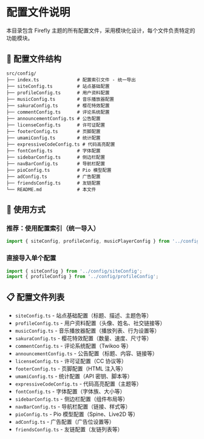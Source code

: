 # 配置文件说明

本目录包含 Firefly 主题的所有配置文件，采用模块化设计，每个文件负责特定的功能模块。

## 📁 配置文件结构

```
src/config/
├── index.ts              # 配置索引文件 - 统一导出
├── siteConfig.ts         # 站点基础配置
├── profileConfig.ts      # 用户资料配置
├── musicConfig.ts        # 音乐播放器配置
├── sakuraConfig.ts       # 樱花特效配置
├── commentConfig.ts      # 评论系统配置
├── announcementConfig.ts # 公告配置
├── licenseConfig.ts      # 许可证配置
├── footerConfig.ts       # 页脚配置
├── umamiConfig.ts        # 统计配置
├── expressiveCodeConfig.ts # 代码高亮配置
├── fontConfig.ts         # 字体配置
├── sidebarConfig.ts      # 侧边栏配置
├── navBarConfig.ts       # 导航栏配置
├── pioConfig.ts          # Pio 模型配置
├── adConfig.ts           # 广告配置
├── friendsConfig.ts      # 友链配置
└── README.md             # 本文件
```

## 🚀 使用方式

### 推荐：使用配置索引（统一导入）
```typescript
import { siteConfig, profileConfig, musicPlayerConfig } from '../config';
```

### 直接导入单个配置
```typescript
import { siteConfig } from '../config/siteConfig';
import { profileConfig } from '../config/profileConfig';
```

## 📋 配置文件列表

- `siteConfig.ts` - 站点基础配置（标题、描述、主题色等）
- `profileConfig.ts` - 用户资料配置（头像、姓名、社交链接等）
- `musicConfig.ts` - 音乐播放器配置（播放列表、行为设置等）
- `sakuraConfig.ts` - 樱花特效配置（数量、速度、尺寸等）
- `commentConfig.ts` - 评论系统配置（Twikoo 等）
- `announcementConfig.ts` - 公告配置（标题、内容、链接等）
- `licenseConfig.ts` - 许可证配置（CC 协议等）
- `footerConfig.ts` - 页脚配置（HTML 注入等）
- `umamiConfig.ts` - 统计配置（API 密钥、脚本等）
- `expressiveCodeConfig.ts` - 代码高亮配置（主题等）
- `fontConfig.ts` - 字体配置（字体族、大小等）
- `sidebarConfig.ts` - 侧边栏配置（组件布局等）
- `navBarConfig.ts` - 导航栏配置（链接、样式等）
- `pioConfig.ts` - Pio 模型配置（Spine、Live2D 等）
- `adConfig.ts` - 广告配置（广告位设置等）
- `friendsConfig.ts` - 友链配置（友链列表等）


```
